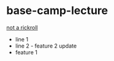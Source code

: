 # base-camp-lecture

[not a rickroll](https://www.youtube.com/watch?v=dQw4w9WgXcQ)

- line 1
- line 2 - feature 2 update
- feature 1